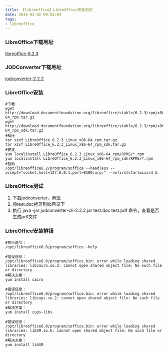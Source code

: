 ```yaml
---
title: 【libreoffice】LibreOffice安装测试
date: 2019-03-02 09:03:04
tags:
- libreoffice
---
```


### LibreOffice下载地址

[libreoffice-6.2.3](http://download.documentfoundation.org/libreoffice/stable/6.2.3/rpm/x86_64/)

### JODConverter下载地址

[jodconverter-2.2.2](https://sourceforge.net/projects/jodconverter/files/JODConverter/2.2.2/)

### LibreOffice安装

```shell
#下载
wget http://download.documentfoundation.org/libreoffice/stable/6.2.3/rpm/x86_64/LibreOffice_6.2.3_Linux_x86-64_rpm.tar.gz
wget http://download.documentfoundation.org/libreoffice/stable/6.2.3/rpm/x86_64/LibreOffice_6.2.3_Linux_x86-64_rpm_sdk.tar.gz
#解压
tar xzvf LibreOffice_6.2.3_Linux_x86-64_rpm.tar.gz
tar xzvf LibreOffice_6.2.3_Linux_x86-64_rpm_sdk.tar.gz
#安装
yum localinstall LibreOffice_6.2.3_Linux_x86-64_rpm/RPMS/*.rpm
yum localinstall LibreOffice_6.2.3_Linux_x86-64_rpm_sdk/RPMS/*.rpm
#启动
/opt/libreoffice6.2/program/soffice --headless --accept="socket,host=127.0.0.1,port=8100;urp;" --nofirststartwizard &
```

### LibreOffice测试

1. 下载jodconverter，解压
2. 将test.doc拷贝到lib目录下
3. 执行 java -jar jodconverter-cli-2.2.2.jar  test.doc test.pdf 命令，查看是否生成pdf文件

### LibreOffice安装排错

```shell
#执行命令：
/opt/libreoffice6.0/program/soffice -help

#错误信息：
/opt/libreoffice6.0/program/soffice.bin: error while loading shared libraries: libcairo.so.2: cannot open shared object file: No such file or directory
#解决方案：
yum install cairo

#错误信息：
/opt/libreoffice6.0/program/soffice.bin: error while loading shared libraries: libcups.so.2: cannot open shared object file: No such file or directory
#解决方案：
yum install cups-libs

#错误信息：
/opt/libreoffice6.0/program/soffice.bin: error while loading shared libraries: libSM.so.6: cannot open shared object file: No such file or directory
#解决方案：
yum install libSM

```

